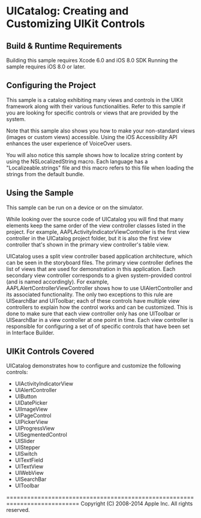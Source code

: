# UICatalog: Creating and Customizing UIKit Controls

## Build & Runtime Requirements
Building this sample requires Xcode 6.0 and iOS 8.0 SDK
Running the sample requires iOS 8.0 or later.

## Configuring the Project
This sample is a catalog exhibiting many views and controls in the UIKit framework along with their various functionalities. Refer to this sample if you are looking for specific controls or views that are provided by the system.

Note that this sample also shows you how to make your non-standard views (images or custom views) accessible. Using the iOS Accessibility API enhances the user experience of VoiceOver users.

You will also notice this sample shows how to localize string content by using the NSLocalizedString macro. Each language has a "Localizeable.strings" file and this macro refers to this file when loading the strings from the default bundle.

## Using the Sample

This sample can be run on a device or on the simulator.

While looking over the source code of UICatalog you will find that many elements keep the same order of the view controller classes listed in the project. For example, AAPLActivityIndicatorViewController is the first view controller in the UICatalog project folder, but it is also the first view controller that's shown in the primary view controller's table view.

UICatalog uses a split view controller based application architecture, which can be seen in the storyboard files. The primary view controller defines the list of views that are used for demonstration in this application. Each secondary view controller corresponds to a given system-provided control (and is named accordingly). For example, AAPLAlertControllerViewController shows how to use UIAlertController and its associated functionality. The only two exceptions to this rule are UISearchBar and UIToolbar; each of these controls have multiple view controllers to explain how the control works and can be customized. This is done to make sure that each view controller only has one UIToolbar or UISearchBar in a view controller at one point in time. Each view controller is responsible for configuring a set of of specific controls that have been set in Interface Builder.

## UIKit Controls Covered

UICatalog demonstrates how to configure and customize the following controls:

+ UIActivityIndicatorView
+ UIAlertController
+ UIButton
+ UIDatePicker
+ UIImageView
+ UIPageControl
+ UIPickerView
+ UIProgressView
+ UISegmentedControl
+ UISlider
+ UIStepper
+ UISwitch
+ UITextField
+ UITextView
+ UIWebView
+ UISearchBar
+ UIToolbar

===========================================================================
Copyright (C) 2008-2014 Apple Inc. All rights reserved.
